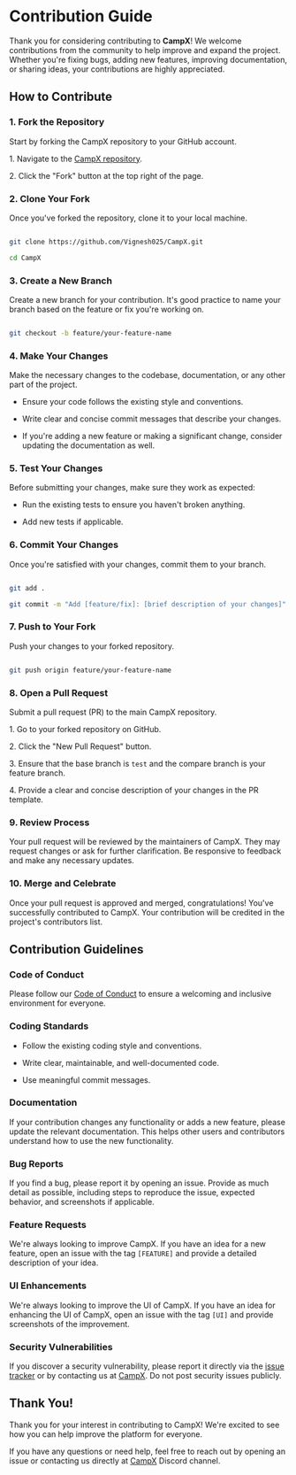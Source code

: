 # Contribution Guide

Thank you for considering contributing to **CampX**! We welcome contributions from the community to help improve and expand the project. Whether you're fixing bugs, adding new features, improving documentation, or sharing ideas, your contributions are highly appreciated.

## How to Contribute

### 1. Fork the Repository

Start by forking the CampX repository to your GitHub account.

1\. Navigate to the [CampX repository](https://github.com/Vignesh025/CampX).

2\. Click the "Fork" button at the top right of the page.

### 2. Clone Your Fork

Once you've forked the repository, clone it to your local machine.

```bash

git clone https://github.com/Vignesh025/CampX.git

cd CampX

```

### 3. Create a New Branch

Create a new branch for your contribution. It's good practice to name your branch based on the feature or fix you're working on.

```bash

git checkout -b feature/your-feature-name

```

### 4. Make Your Changes

Make the necessary changes to the codebase, documentation, or any other part of the project.

- Ensure your code follows the existing style and conventions.

- Write clear and concise commit messages that describe your changes.

- If you're adding a new feature or making a significant change, consider updating the documentation as well.

### 5. Test Your Changes

Before submitting your changes, make sure they work as expected:

- Run the existing tests to ensure you haven't broken anything.

- Add new tests if applicable.

### 6. Commit Your Changes

Once you're satisfied with your changes, commit them to your branch.

```bash

git add .

git commit -m "Add [feature/fix]: [brief description of your changes]"

```

### 7. Push to Your Fork

Push your changes to your forked repository.

```bash

git push origin feature/your-feature-name

```

### 8. Open a Pull Request

Submit a pull request (PR) to the main CampX repository.

1\. Go to your forked repository on GitHub.

2\. Click the "New Pull Request" button.

3\. Ensure that the base branch is `test` and the compare branch is your feature branch.

4\. Provide a clear and concise description of your changes in the PR template.

### 9. Review Process

Your pull request will be reviewed by the maintainers of CampX. They may request changes or ask for further clarification. Be responsive to feedback and make any necessary updates.

### 10. Merge and Celebrate

Once your pull request is approved and merged, congratulations! You've successfully contributed to CampX. Your contribution will be credited in the project's contributors list.

## Contribution Guidelines

### Code of Conduct

Please follow our [Code of Conduct](CODE_OF_CONDUCT.md) to ensure a welcoming and inclusive environment for everyone.

### Coding Standards

- Follow the existing coding style and conventions.

- Write clear, maintainable, and well-documented code.

- Use meaningful commit messages.

### Documentation

If your contribution changes any functionality or adds a new feature, please update the relevant documentation. This helps other users and contributors understand how to use the new functionality.

### Bug Reports

If you find a bug, please report it by opening an issue. Provide as much detail as possible, including steps to reproduce the issue, expected behavior, and screenshots if applicable.

### Feature Requests

We're always looking to improve CampX. If you have an idea for a new feature, open an issue with the tag `[FEATURE]` and provide a detailed description of your idea.

### UI Enhancements

We're always looking to improve the UI of CampX. If you have an idea for enhancing the UI of CampX, open an issue with the tag `[UI]` and provide screenshots of the improvement.

### Security Vulnerabilities

If you discover a security vulnerability, please report it directly via the [issue tracker](https://github.com/Vignesh025/CampX/issues) or by contacting us at [CampX](https://discord.gg/Ma9GMqYppf). Do not post security issues publicly.

## Thank You!

Thank you for your interest in contributing to CampX! We're excited to see how you can help improve the platform for everyone.

If you have any questions or need help, feel free to reach out by opening an issue or contacting us directly at [CampX](https://discord.gg/Ma9GMqYppf) Discord channel.
